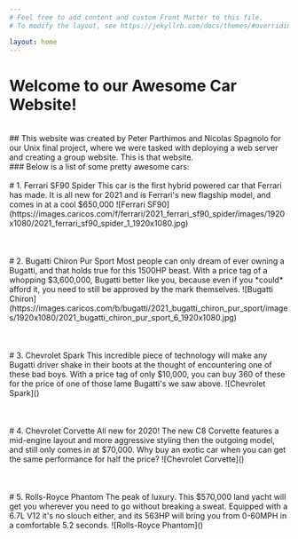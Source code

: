 ```yaml
---
# Feel free to add content and custom Front Matter to this file.
# To modify the layout, see https://jekyllrb.com/docs/themes/#overriding-theme-defaults

layout: home
---
```


# Welcome to our Awesome Car Website!<br>
<br>
## This website was created by Peter Parthimos and Nicolas Spagnolo for our Unix final project, where we were tasked with deploying a web server and creating a group website. This is that website.<br>
### Below is a list of some pretty awesome cars:
<br>
<br>
# 1. Ferrari SF90 Spider
This car is the first hybrid powered car that Ferrari has made. It is all new for 2021 and is Ferrari's new flagship model, and comes in at a cool $650,000
![Ferrari SF90](https://images.caricos.com/f/ferrari/2021_ferrari_sf90_spider/images/1920x1080/2021_ferrari_sf90_spider_1_1920x1080.jpg)
<br>
<br>
<br>
<br>
# 2. Bugatti Chiron Pur Sport
Most people can only dream of ever owning a Bugatti, and that holds true for this 1500HP beast. With a price tag of a whopping $3,600,000, Bugatti better like you, because even if you *could* afford it, you need to still be approved by the mark themselves.
![Bugatti Chiron](https://images.caricos.com/b/bugatti/2021_bugatti_chiron_pur_sport/images/1920x1080/2021_bugatti_chiron_pur_sport_6_1920x1080.jpg)
<br>
<br>
<br>
<br>
# 3. Chevrolet Spark
This incredible piece of technology will make any Bugatti driver shake in their boots at the thought of encountering one of these bad boys. With a price tag of only $10,000, you can buy 360 of these for the price of one of those lame Bugatti's we saw above.
![Chevrolet Spark]()
<br>
<br>
<br>
<br>
# 4. Chevrolet Corvette
All new for 2020! The new C8 Corvette features a mid-engine layout and more aggressive styling then the outgoing model, and still only comes in at $70,000. Why buy an exotic car when you can get the same performance for half the price?
![Chevrolet Corvette]()
<br>
<br>
<br>
<br>
# 5. Rolls-Royce Phantom
The peak of luxury. This $570,000 land yacht will get you wherever you need to go without breaking a sweat. Equipped with a 6.7L V12 it's no slouch either, and its 563HP will bring you from 0-60MPH in a comfortable 5.2 seconds.
![Rolls-Royce Phantom]()
